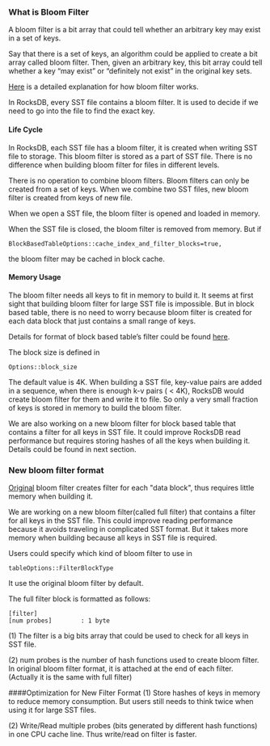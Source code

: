### What is Bloom Filter
A bloom filter is a bit array that could tell whether an arbitrary key may exist in a set of keys.

Say that there is a set of keys, an algorithm could be applied to create a bit array called bloom filter. Then, given an arbitrary key, this bit array could tell whether a key “may exist” or “definitely not exist” in the original key sets.

[Here](http://en.wikipedia.org/wiki/Bloom_filter) is a detailed explanation for how bloom filter works.

In RocksDB, every SST file contains a bloom filter. It is used to decide if we need to go into the file to find the exact key.

#### Life Cycle
In RocksDB, each SST file has a bloom filter, it is created when writing SST file to storage. This bloom filter is stored as a part of SST file. There is no difference when building bloom filter for files in different levels.

There is no operation to combine bloom filters. Bloom filters can only be created from a set of keys. When we combine two SST files, new bloom filter is created from keys of new file.

When we open a SST file, the bloom filter is opened and loaded in memory. 

When the SST file is closed, the bloom filter is removed from memory. But if

    BlockBasedTableOptions::cache_index_and_filter_blocks=true,  

the bloom filter may be cached in block cache.

#### Memory Usage
The bloom filter needs all keys to fit in memory to build it. It seems at first sight that building bloom filter for large SST file is impossible. But in block based table, there is no need to worry because bloom filter is created for each data block that just contains a small range of keys.
 
Details for format of block based table’s filter could be found [here](https://github.com/facebook/rocksdb/wiki/Rocksdb-BlockBasedTable-Format#filter-meta-block).

The block size is defined in 

    Options::block_size

The default value is 4K. When building a SST file, key-value pairs are added in a sequence, when there is enough k-v pairs ( < 4K), RocksDB would create bloom filter for them and write it to file. So only a very small fraction of keys is stored in memory to build the bloom filter.

We are also working on a new bloom filter for block based table that contains a filter for all keys in SST file. It could improve RocksDB read performance but requires storing hashes of all the keys when building it. Details could be found in next section.

### New bloom filter format
[Original](https://github.com/facebook/rocksdb/wiki/Rocksdb-BlockBasedTable-Format#filter-meta-block) bloom filter creates filter for each "data block", thus requires little memory when building it. 

We are working on a new bloom filter(called full filter) that contains a filter for all keys in the SST file. This could improve reading performance because it avoids traveling in complicated SST format. But it takes more memory when building because all keys in SST file is required. 

Users could specify which kind of bloom filter to use in

    tableOptions::FilterBlockType

It use the original bloom filter by default.

The full filter block is formatted as follows:

    [filter]
    [num probes]        : 1 byte

(1) The filter is a big bits array that could be used to check for all keys in SST file. 

(2) num probes is the number of hash functions used to create bloom filter. In original bloom filter format, it is attached at the end of each filter. (Actually it is the same with full filter)

####Optimization for New Filter Format
(1) Store hashes of keys in memory to reduce memory consumption. But users still needs to think twice when using it for large SST files.

(2) Write/Read multiple probes (bits generated by different hash functions) in one CPU cache line. Thus write/read on filter is faster.

